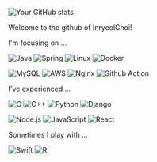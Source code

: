 ![Your GitHub stats](https://github-readme-stats.vercel.app/api?username=InryeolChoi&show_icons=true&theme=great-gatsby)

Welcome to the github of InryeolChoi!

I'm focusing on ...

![Java](https://img.shields.io/badge/java-%23ED8B00.svg?style=for-the-badge&logo=openjdk&logoColor=white)
![Spring](https://img.shields.io/badge/Spring-6DB33F.svg?style=for-the-badge&logo=Spring&logoColor=white)
![Linux](https://img.shields.io/badge/Linux-FCC624.svg?style=for-the-badge&logo=linux&logoColor=black)
![Docker](https://img.shields.io/badge/Docker-2496ED.svg?style=for-the-badge&logo=Docker&logoColor=white)

![MySQL](https://img.shields.io/badge/mysql-%2300f.svg?style=for-the-badge&logo=mysql&logoColor=white)
![AWS](https://img.shields.io/badge/AmazonAWS-232F3E?style=for-the-badge&logo=AWS&logoColor=white)
![Nginx](https://img.shields.io/badge/nginx-%23009639.svg?style=for-the-badge&logo=nginx&logoColor=white)
![Github Action](https://img.shields.io/badge/GitHubActions-2088FF?style=for-the-badge&logo=GitHubActions&logoColor=white)

I've experienced ...

![C](https://img.shields.io/badge/c-%2300599C.svg?style=for-the-badge&logo=c&logoColor=white)
![C++](https://img.shields.io/badge/c++-%2300599C.svg?style=for-the-badge&logo=c%2B%2B&logoColor=white)
![Python](https://img.shields.io/badge/python-3670A0.svg?style=for-the-badge&logo=python&logoColor=ffdd54)
![Django](https://img.shields.io/badge/Django-092E20.svg?style=for-the-badge&logo=django&logoColor=green)

![Node.js](https://img.shields.io/badge/Node.js-339933.svg?style=for-the-badge&logo=Node.js&logoColor=white)
![JavaScript](https://img.shields.io/badge/JavaScript-F7DF1E.svg?style=for-the-badge&logo=JavaScript&logoColor=white)
![React](https://shields.io/badge/react-black?logo=react&style=for-the-badge)

Sometimes I play with ...

![Swift](https://img.shields.io/badge/Swift-F05138.svg?style=for-the-badge&logo=Swift&logoColor=white)
![R](https://img.shields.io/badge/r-%23276DC3.svg?style=for-the-badge&logo=r&logoColor=white)
